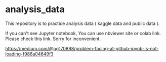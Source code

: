 # analysis_data

This repository is to practice analysis data ( kaggle data and public data ).

If you can't see Jupyter notebook, You can use nbviewer site or colab link.
Please check this link. 
Sorry for inconvenient.

https://medium.com/@pg170898/problem-facing-at-github-ipynb-is-not-loading-f986a04649f3
